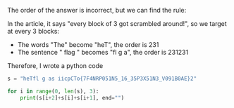 The order of the answer is incorrect, but we can find the rule:

In the article, it says "every block of 3 got scrambled around!", so we target at every 3 blocks:
- The words "The" become "heT", the order is 231
- The sentence " flag " becomes "fl g a", the order is 231231


Therefore, I wrote a python code
```python
s = "heTfl g as iicpCTo{7F4NRP051N5_16_35P3X51N3_V091B0AE}2"

for i in range(0, len(s), 3):
    print(s[i+2]+s[i]+s[i+1], end="")
```
